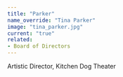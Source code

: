```yaml
---
title: "Parker"
name_override: "Tina Parker"
image: "tina_parker.jpg"
current: "true"
related:
- Board of Directors
---
```


Artistic Director, Kitchen Dog Theater